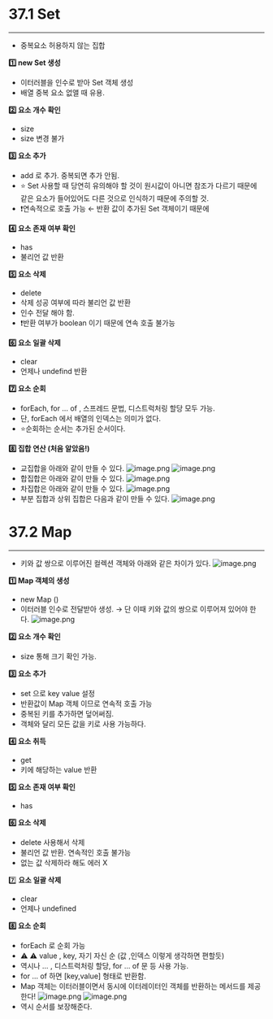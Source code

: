 # 37.1 Set

---

- 중복요소 허용하지 않는 집합

**1️⃣ new Set 생성**

- 이터러블을 인수로 받아 Set 객체 생성
- 배열 중복 요소 없앨 때 유용.

**2️⃣ 요소 개수 확인**

- size
- size 변경 불가

**3️⃣ 요소 추가**

- add 로 추가. 중복되면 추가 안됨.
- ⭐ Set 사용할 때 당연히 유의해야 할 것이 원시값이 아니면 참조가 다르기 때문에 같은 요소가 들어있어도 다른 것으로 인식하기 때문에 주의할 것.
- ❗연속적으로 호출 가능 ← 반환 값이 추가된 Set 객체이기 때문에

**4️⃣ 요소 존재 여부 확인**

- has
- 불리언 값 반환

**5️⃣ 요소 삭제**

- delete
- 삭제 성공 여부에 따라 불리언 값 반환
- 인수 전달 해야 함.
- ❗반환 여부가 boolean 이기 때문에 연속 호출 불가능

**6️⃣ 요소 일괄 삭제**

- clear
- 언제나 undefind 반환

**7️⃣ 요소 순회**

- forEach, for … of , 스프레드 문법, 디스트럭처링 할당 모두 가능.
- 단, forEach 에서 배열의 인덱스는 의미가 없다.
- ⭐순회하는 순서는 추가된 순서이다.

**8️⃣ 집합 연산 (처음 알았음!)**

- 교집합을 아래와 같이 만들 수 있다.
  ![image.png](attachment:a76ba14e-309e-4ded-a279-fd0ea645f068:image.png)
  ![image.png](attachment:eba05ece-48c4-4f0d-8159-9fa5cc7b6917:image.png)
- 합집합은 아래와 같이 만들 수 있다.
  ![image.png](attachment:00f9502f-af8e-4d5b-b5bf-c89c7027aef0:image.png)
- 차집합은 아래와 같이 만들 수 있다.
  ![image.png](attachment:773344ee-f5f3-4109-a518-c793615aef98:image.png)
- 부분 집합과 상위 집합은 다음과 같이 만들 수 있다.
  ![image.png](attachment:4127935e-8a84-4b39-9280-8f5570153c62:image.png)

# 37.2 Map

---

- 키와 값 쌍으로 이루어진 컬렉션 객체와 아래와 같은 차이가 있다.
  ![image.png](attachment:bdf0a8f7-5500-47d8-9062-24ac0b942a60:image.png)

**1️⃣ Map 객체의 생성**

- new Map ()
- 이터러블 인수로 전달받아 생성. → 단 이때 키와 값의 쌍으로 이루어져 있어야 한다.
  ![image.png](attachment:272a3f22-bbf9-4833-a940-21952fa11afc:image.png)

**2️⃣ 요소 개수 확인**

- size 통해 크기 확인 가능.

**3️⃣ 요소 추가**

- set 으로 key value 설정
- 반환값이 Map 객체 이므로 연속적 호출 가능
- 중복된 키를 추가하면 덮어써짐.
- 객체와 달리 모든 값을 키로 사용 가능하다.

**4️⃣ 요소 취득**

- get
- 키에 해당하는 value 반환

**5️⃣ 요소 존재 여부 확인**

- has

**6️⃣ 요소 삭제**

- delete 사용해서 삭제
- 불리언 값 반환. 연속적인 호출 불가능
- 없는 값 삭제하라 해도 에러 X

7️⃣ **요소 일괄 삭제**

- clear
- 언제나 undefined

**8️⃣ 요소 순회**

- forEach 로 순회 가능
- ⚠️ ⚠️ value , key, 자기 자신 순 (값 ,인덱스 이렇게 생각하면 편할듯)
- 역시나 … , 디스트럭처링 할당, for … of 문 등 사용 가능.
- for … of 하면 [key,value] 형태로 반환함.
- Map 객체는 이터러블이면서 동시에 이터레이터인 객체를 반환하는 메서드를 제공한다!
  ![image.png](attachment:7e99fbc5-8b97-4b0b-90e2-a72a0e28d271:image.png)
  ![image.png](attachment:15cbe679-e348-480c-bd3a-f04c4f942355:image.png)
- 역시 순서를 보장해준다.
